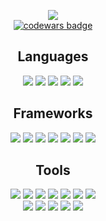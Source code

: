 <p align="center">
<img src = "https://github-readme-stats.vercel.app/api?username=niccoryan0&show_icons=true&theme=onedark"><br>
<a target="_blank" href="https://www.codewars.com/users/Niccoryan0"><img src="https://www.codewars.com/users/Niccoryan0/badges/large" alt="codewars badge" /></a>
</p>

<h2 align="center">Languages</h2>

<p align="center">
  <img src = "https://img.shields.io/badge/C%23%20-%23239120.svg?style=flat&logo=c%2B%2B&logoColor=white">
  <img src = "https://img.shields.io/badge/-JavaScript-eed718?style=flat&logo=javascript&logoColor=ffffff">
  <img src = "https://img.shields.io/badge/Python%20-%2314354C.svg?style=flat&logo=python&logoColor=ffffff">
  <img src = "https://img.shields.io/badge/-HTML5-E34F26?style=flat&logo=html5&logoColor=white"> 
  <img src = "https://img.shields.io/badge/-CSS3-1572B6?style=flat&logo=css3&logoColor=white">
</p>

<h2 align="center">Frameworks</h2>
<p align="center">
  <img src="https://img.shields.io/badge/.NET Core-net%23239120.svg?style=flat&logo=dot-net&logoColor=00c8ff">
  <img src="https://img.shields.io/badge/-React-000000?style=flat&logo=react&logoColor=00c8ff">
  <img src="https://img.shields.io/badge/jQuery%20-%230769AD.svg?style=flat&logo=jquery&logoColor=00c8ff">
  <img src="https://img.shields.io/badge/Django%20-%23092E20.svg?style=flat&logo=django&logoColor=00c8ff">
  <img src="https://img.shields.io/badge/Bootstrap%20-%23563D7C.svg?style=flat&logo=bootstrap&logoColor=00c8ff">
  <img src="https://img.shields.io/badge/Material%20UI%20-%230081CB.svg?style=flat&logo=material-ui&logoColor=00c8ff">
  <img src="https://img.shields.io/badge/Xamarin%20Forms-%233498DB.svg?style=flat&logo=xamarin&logoColor=00c8ff">
</p>

<h2 align="center">Tools</h2>
<p align="center">
  <img src="https://img.shields.io/badge/-Express.js-787878?style=flat">
  <img src="https://img.shields.io/badge/-Node.js-3C873A?style=flat&logo=Node.js&logoColor=white">
  <img src="http://img.shields.io/badge/-Git-F1502F?style=flat&logo=git&logoColor=FFFFFF">
  <img src="http://img.shields.io/badge/-Github-000000?style=flat&logo=github&logoColor=FFFFFF">
  <img src="http://img.shields.io/badge/-VS%20Code-007ACC?style=flat&logo=visual%20studio%20code&logoColor=white">
  <img src="http://img.shields.io/badge/-Visual%20Studio-007ACC?style=flat&logo=visual%20studio&logoColor=white">
  <img src="http://img.shields.io/badge/-Heroku-430098?style=flat&logo=heroku&logoColor=white">
  <br>
  <img src="https://img.shields.io/badge/Azure%20-%230072C6.svg?style=flat&logo=azure-devops&logoColor=00c8ff">
  <img src="https://img.shields.io/badge/Microsoft%20SQL%20Server-CC2927?style=flat&logo=microsoft-sql-server&logoColor=00c8ff">

  <img src="https://img.shields.io/badge/Postgres-%23316192.svg?style=flat&logo=postgresql&logoColor=00c8ff">
<!--   <img src="https://img.shields.io/badge/MongoDB-%234ea94b.svg?style=flat&logo=mongodb&logoColor=00c8ff"> -->
  <img src="https://img.shields.io/badge/Numpy%20-%23013243.svg?style=flat&logo=numpy&logoColor=white">
  <img src="https://img.shields.io/badge/Pandas%20-%23150458?style=flat&logo=pandas&logoColor=white">
</p>
